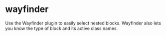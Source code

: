# wayfinder
Use the Wayfinder plugin to easily select nested blocks. Wayfinder also lets you know the type of block and its active class names.
